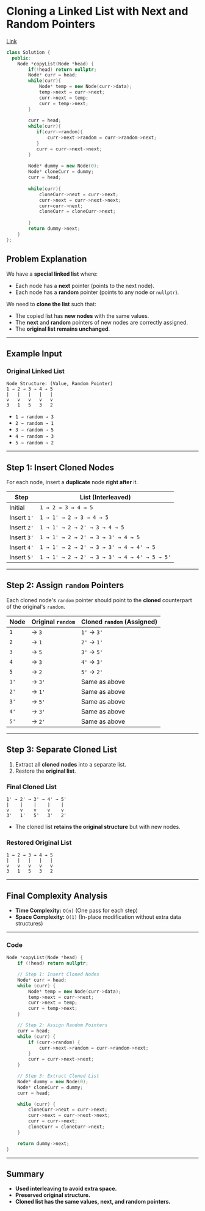 # **Cloning a Linked List with Next and Random Pointers**
<a href="https://www.geeksforgeeks.org/problems/clone-a-linked-list-with-next-and-random-pointer/1">Link</a>

```cpp
class Solution {
  public:
    Node *copyList(Node *head) {
        if(!head) return nullptr;
        Node* curr = head;
        while(curr){
            Node* temp = new Node(curr->data);
            temp->next = curr->next;
            curr->next = temp;
            curr = temp->next;
        }
        
        curr = head;
        while(curr){
           if(curr->random){
               curr->next->random = curr->random->next;
           }
           curr = curr->next->next;
        }
        
        Node* dummy = new Node(0);
        Node* cloneCurr = dummy;
        curr = head;
        
        while(curr){
            cloneCurr->next = curr->next;
            curr->next = curr->next->next;
            curr=curr->next;
            cloneCurr = cloneCurr->next;
            
        }
        return dummy->next;
    }
};
```

## **Problem Explanation**
We have a **special linked list** where:
- Each node has a **next** pointer (points to the next node).
- Each node has a **random** pointer (points to any node or `nullptr`).

We need to **clone the list** such that:
- The copied list has **new nodes** with the same values.
- The **next** and **random** pointers of new nodes are correctly assigned.
- The **original list remains unchanged**.

---

## **Example Input**
### **Original Linked List**
```
Node Structure: (Value, Random Pointer)
1 → 2 → 3 → 4 → 5
|   |   |   |   |
v   v   v   v   v
3   1   5   3   2
```
- `1 → random → 3`
- `2 → random → 1`
- `3 → random → 5`
- `4 → random → 3`
- `5 → random → 2`

---

## **Step 1: Insert Cloned Nodes**
For each node, insert a **duplicate** node **right after** it.

| Step | List (Interleaved) |
|------|---------------------|
| Initial | `1 → 2 → 3 → 4 → 5` |
| Insert `1'` | `1 → 1' → 2 → 3 → 4 → 5` |
| Insert `2'` | `1 → 1' → 2 → 2' → 3 → 4 → 5` |
| Insert `3'` | `1 → 1' → 2 → 2' → 3 → 3' → 4 → 5` |
| Insert `4'` | `1 → 1' → 2 → 2' → 3 → 3' → 4 → 4' → 5` |
| Insert `5'` | `1 → 1' → 2 → 2' → 3 → 3' → 4 → 4' → 5 → 5'` |

---

## **Step 2: Assign `random` Pointers**
Each cloned node's `random` pointer should point to the **cloned** counterpart of the original's `random`.

| Node  | Original `random` | Cloned `random` (Assigned) |
|-------|-------------------|--------------------------|
| `1`   | → `3`            | `1'` → `3'`             |
| `2`   | → `1`            | `2'` → `1'`             |
| `3`   | → `5`            | `3'` → `5'`             |
| `4`   | → `3`            | `4'` → `3'`             |
| `5`   | → `2`            | `5'` → `2'`             |
| `1'`  | → `3'`           | Same as above           |
| `2'`  | → `1'`           | Same as above           |
| `3'`  | → `5'`           | Same as above           |
| `4'`  | → `3'`           | Same as above           |
| `5'`  | → `2'`           | Same as above           |


---

## **Step 3: Separate Cloned List**
1. Extract all **cloned nodes** into a separate list.
2. Restore the **original list**.

### **Final Cloned List**
```
1' → 2' → 3' → 4' → 5'
|    |    |    |    |
v    v    v    v    v
3'   1'   5'   3'   2'
```
- The cloned list **retains the original structure** but with new nodes.

### **Restored Original List**
```
1 → 2 → 3 → 4 → 5
|   |   |   |   |
v   v   v   v   v
3   1   5   3   2
```

---

## **Final Complexity Analysis**
- **Time Complexity:** `O(n)` (One pass for each step)
- **Space Complexity:** `O(1)` (In-place modification without extra data structures)

---

### **Code**
```cpp
Node *copyList(Node *head) {
    if (!head) return nullptr;

    // Step 1: Insert Cloned Nodes
    Node* curr = head;
    while (curr) {
        Node* temp = new Node(curr->data);
        temp->next = curr->next;
        curr->next = temp;
        curr = temp->next;
    }

    // Step 2: Assign Random Pointers
    curr = head;
    while (curr) {
        if (curr->random) {
            curr->next->random = curr->random->next;
        }
        curr = curr->next->next;
    }

    // Step 3: Extract Cloned List
    Node* dummy = new Node(0);
    Node* cloneCurr = dummy;
    curr = head;

    while (curr) {
        cloneCurr->next = curr->next;
        curr->next = curr->next->next;
        curr = curr->next;
        cloneCurr = cloneCurr->next;
    }

    return dummy->next;
}
```

---

## **Summary**
- **Used interleaving to avoid extra space.**
- **Preserved original structure.**
- **Cloned list has the same values, next, and random pointers.**
